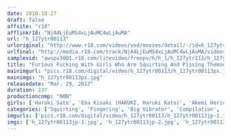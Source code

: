 ```yaml
---
date: 2018-10-27
draft: false
affsite: "r18"
afflinkr18: "NjA4LjEuMS4xLjAuMC4wLjAuMA"
url: "h_127ytr00113"
urloriginal: "http://www.r18.com/videos/vod/movies/detail/-/id=h_127ytr00113"
urlfinal: "http://media.r18.com/track/NjA4LjEuMS4xLjAuMC4wLjAuMA/videos/vod/movies/detail/-/id=h_127ytr00113"
samplevid: "awspv3001.r18.com/litevideo/freepv/h/h_1/h_127ytr113/h_127ytr113_dmb_w.mp4"
title: "Furious Fucking With Girls Who Are Squirting And Pissing Themselves Silly 4 Hours"
mainimgurl: "pics.r18.com/digital/video/h_127ytr00113/h_127ytr00113ps.jpg"
mainimgs: "h_127ytr00113ps.jpg"
releasedate: "Mar. 29, 2017"
duration: 237
productioncomp: "NON"
girls: ['Haruki Sato', 'Ema Kisaki (HARUKI, Haruki Kato)', 'Akemi Horiuchi', 'Nozomi Anzaki', 'Yukine Sakuragi', 'Kamijo Tsukasa', 'Mio Kayama', 'Misaki Tsubasa', 'Ran Narutsuki', 'Honoka Orihara']
categories: ['Squirting', 'Fingering', 'Big Vibrator', 'Compilation', 'Over 4 Hours', 'Hi-Def']
imgurls: ['pics.r18.com/digital/video/h_127ytr00113/h_127ytr00113jp-1.jpg', 'pics.r18.com/digital/video/h_127ytr00113/h_127ytr00113jp-2.jpg', 'pics.r18.com/digital/video/h_127ytr00113/h_127ytr00113jp-3.jpg', 'pics.r18.com/digital/video/h_127ytr00113/h_127ytr00113jp-4.jpg', 'pics.r18.com/digital/video/h_127ytr00113/h_127ytr00113jp-5.jpg', 'pics.r18.com/digital/video/h_127ytr00113/h_127ytr00113jp-6.jpg', 'pics.r18.com/digital/video/h_127ytr00113/h_127ytr00113jp-7.jpg', 'pics.r18.com/digital/video/h_127ytr00113/h_127ytr00113jp-8.jpg', 'pics.r18.com/digital/video/h_127ytr00113/h_127ytr00113jp-9.jpg', 'pics.r18.com/digital/video/h_127ytr00113/h_127ytr00113jp-10.jpg', 'pics.r18.com/digital/video/h_127ytr00113/h_127ytr00113jp-11.jpg', 'pics.r18.com/digital/video/h_127ytr00113/h_127ytr00113jp-12.jpg', 'pics.r18.com/digital/video/h_127ytr00113/h_127ytr00113jp-13.jpg', 'pics.r18.com/digital/video/h_127ytr00113/h_127ytr00113jp-14.jpg', 'pics.r18.com/digital/video/h_127ytr00113/h_127ytr00113jp-15.jpg', 'pics.r18.com/digital/video/h_127ytr00113/h_127ytr00113jp-16.jpg', 'pics.r18.com/digital/video/h_127ytr00113/h_127ytr00113jp-17.jpg', 'pics.r18.com/digital/video/h_127ytr00113/h_127ytr00113jp-18.jpg', 'pics.r18.com/digital/video/h_127ytr00113/h_127ytr00113jp-19.jpg', 'pics.r18.com/digital/video/h_127ytr00113/h_127ytr00113jp-20.jpg']
imgs: ['h_127ytr00113jp-1.jpg', 'h_127ytr00113jp-2.jpg', 'h_127ytr00113jp-3.jpg', 'h_127ytr00113jp-4.jpg', 'h_127ytr00113jp-5.jpg', 'h_127ytr00113jp-6.jpg', 'h_127ytr00113jp-7.jpg', 'h_127ytr00113jp-8.jpg', 'h_127ytr00113jp-9.jpg', 'h_127ytr00113jp-10.jpg', 'h_127ytr00113jp-11.jpg', 'h_127ytr00113jp-12.jpg', 'h_127ytr00113jp-13.jpg', 'h_127ytr00113jp-14.jpg', 'h_127ytr00113jp-15.jpg', 'h_127ytr00113jp-16.jpg', 'h_127ytr00113jp-17.jpg', 'h_127ytr00113jp-18.jpg', 'h_127ytr00113jp-19.jpg', 'h_127ytr00113jp-20.jpg']
---
```


